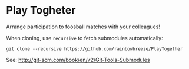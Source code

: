 Play Togheter
============

Arrange participation to foosball matches with your colleagues!

When cloning, use `recursive` to fetch submodules automatically:

```
git clone --recursive https://github.com/rainbowbreeze/PlayTogether
```

See: http://git-scm.com/book/en/v2/Git-Tools-Submodules
